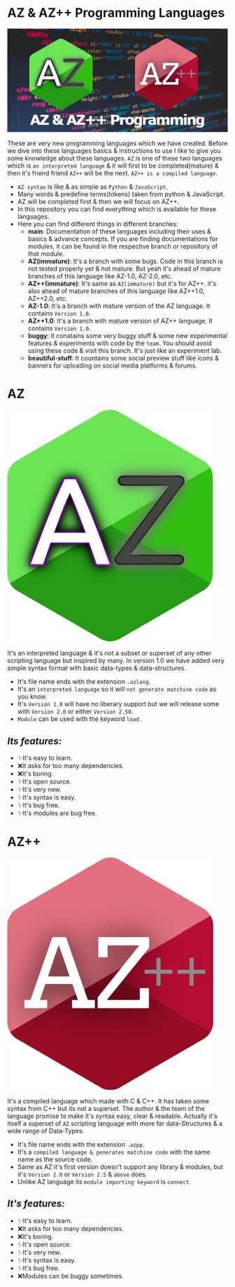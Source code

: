 # AZ & AZ++ Programming Languages #
![Img](RMImages/AZ&AZ++.png)

These are very new programming languages which we have created. Before we dive into these languages basics & instructions to use I like to give you some knowledge about these languages. `AZ` is one of these two languages which is `an interpreted language` & it will first to be completed(mature) & then it's friend friend `AZ++` will be the next. `AZ++ is a compiled language`.

- `AZ syntax` is like & as simple as `Python` & `JavaScript`.
- Many words & predefine terms(tokens) taken from python & JavaScript.
- AZ will be completed first & then we will focus on AZ++.
- In this repository you can find everything which is available for these languages.
- Here you can find different things in different branches: 
  - **main**: Documentation of these languages including their uses & basics & advance concepts. If you are finding documentations for modules, it can be found in the respective branch or repository of that module.
  - **AZ(immature)**: It's a branch with some bugs. Code in this branch is not tested properly yet & not mature. But yeah it's ahead of mature branches of this language like AZ-1.0, AZ-2.0, etc.
  - **AZ++(immature)**: It's same as `AZ(immature)` but it's for AZ++. it's also ahead of mature branches of this language like AZ++1.0, AZ++2.0, etc.
  - **AZ-1.0**: It's a branch with mature version of the AZ language. It contains `Version 1.0`.
  - **AZ++1.0**: It's a branch with mature version of AZ++ language. It contains `Version 1.0`.
  - **buggy**: It conatains some very buggy stuff & some new experimental features & experiments with code by the `team`. You should avoid using these code & visit this branch. It's just like an experiment lab.
  - **beautiful-stuff**: It countains some social preview stuff like icons & banners for uploading on social media platforms & forums.

# AZ #

![AZ(img)](RMImages/AZ.png)

It's an interpreted language & it's not a subset or superset of any other scripting language but inspired by many. In version 1.0 we have added very simple syntax format with basic data-types & data-structures.

- It's file name ends with the extension `.azlang`.
- It's an `interpreted language` so it will `not generate matchine code` as you know.
- It's `Version 1.0` will have no liberary support but we will release some with `Version 2.0` or either `Version 2.50`.
- `Module` can be used with the keyword `load`.

## *Its features:* ##

- ✨It's easy to learn.
- ❌It asks for too many dependencies.
- ❌It's boring.
- ✨It's open source.
- ✨It's very new.
- ✨It's syntax is easy.
- ✨It's bug free.
- ✨It's modules are bug free.

# AZ++ #

![AZ++(img)](RMImages/AZ++.png)

It's a compiled language which made with C & C++. It has taken some syntax from C++ but its not a superset. The author & the team of the language promise to make it's syntax easy, clear & readable. Actually it's itself a superset of `AZ` scripting language with more far data-Structures & a wide range of Data-Types.

- It's file name ends with the extension `.azpp`.
- It's a `compiled language & generates matchine code` with the same name as the source code.
- Same as AZ it's first version doesn't support any library & modules, but it's `Version 2.0` or `Version 2.5` & `above` does.
- Unlike AZ language its `module importing keyword` is `connect`.

## *It's features:* ##

- ✨It's easy to learn.
- ❌It asks for too many dependencies.
- ❌It's boring.
- ✨It's open source.
- ✨It's very new.
- ✨It's syntax is easy.
- ✨It's bug free.
- ❌Modules can be buggy sometimes.